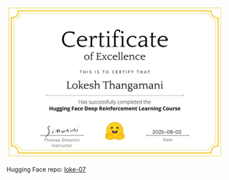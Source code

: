 ![Certificate](Hugging-Face-Deep-RL-Certification/Deep-RL-Certificate.JPG)

Hugging Face repo: [loke-07](https://huggingface.co/loke-07)
